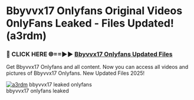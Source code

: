 # Bbyvvx17 Onlyfans Original Videos 0nlyFans Leaked - Files Updated! (a3rdm)

<h3>🔴 CLICK HERE 🌐==►► <a href="https://tinyurl.com/2r6w6z4p" rel="nofollow">Bbyvvx17 Onlyfans Updated Files</a></h3>

Get Bbyvvx17 Onlyfans and all content. Now you can access all videos and pictures of Bbyvvx17 Onlyfans. New Updated Files 2025!

[![a3rdm](https://i.imgur.com/CCmkfDU.gif)](https://tinyurl.com/2r6w6z4p)
bbyvvx17 leaked onlyfans<br>
bbyvvx17 onlyfans leaked